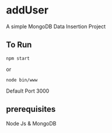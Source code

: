 # addUser
A simple MongoDB Data Insertion Project
## To Run
 ```
npm start 

```
or 
```
node bin/www

```
Default Port 3000

## prerequisites
Node Js & MongoDB

